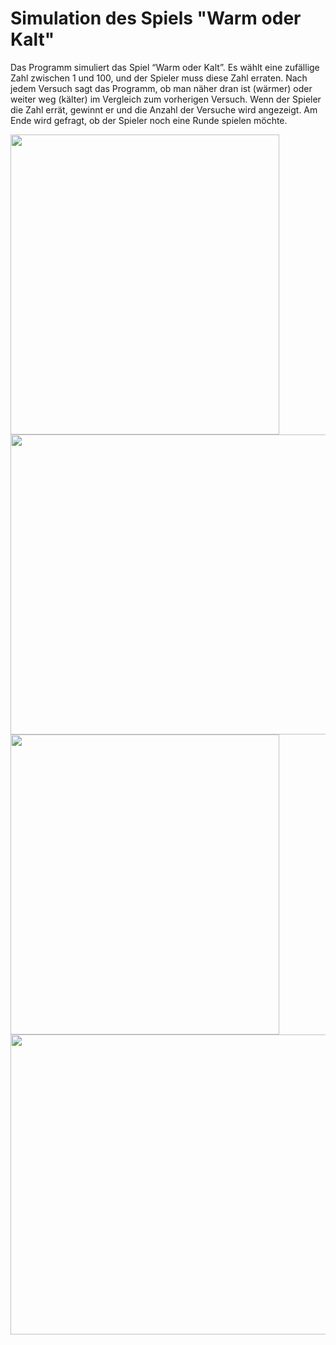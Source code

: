 # Simulation des Spiels "Warm oder Kalt"

Das Programm simuliert das Spiel “Warm oder Kalt”. Es wählt eine zufällige Zahl zwischen 1 und 100, und der Spieler muss diese Zahl erraten. Nach jedem Versuch sagt das Programm, ob man näher dran ist (wärmer) oder weiter weg (kälter) im Vergleich zum vorherigen Versuch. Wenn der Spieler die Zahl errät, gewinnt er und die Anzahl der Versuche wird angezeigt. Am Ende wird gefragt, ob der Spieler noch eine Runde spielen möchte.

<img src="https://github.com/user-attachments/assets/c2d6427b-ed31-412f-94c5-1a660eed6ef6" width="430" height="480">
<img src="https://github.com/user-attachments/assets/9017ed39-ecd9-456a-81ee-015e4fac973d" width="690" height="480">
<img src="https://github.com/user-attachments/assets/9e5ae708-656e-46e7-9fc1-2a89dfdd6e46" width="430" height="480">
<img src="https://github.com/user-attachments/assets/60620bc1-b12e-4055-a64d-aaca75390610" width="690" height="480">
